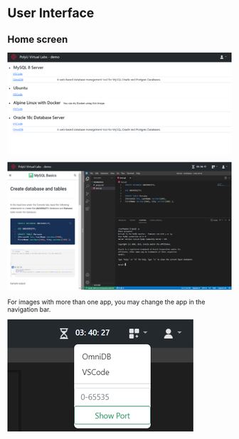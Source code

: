 # User Interface

## Home screen

![](.gitbook/assets/image%20%2814%29.png)



![](.gitbook/assets/image%20%2815%29.png)



For images with more than one app, you may change the app in the navigation bar.

![](.gitbook/assets/image%20%2813%29.png)


